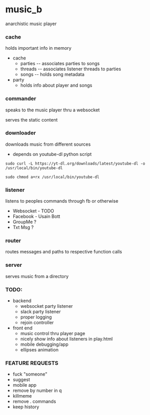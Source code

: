 # music_b

anarchistic music player

### cache
holds important info in memory

- cache
	- parties -- associates parties to songs
	- threads -- associates listener threads to parties
	- songs -- holds song metadata
- party
	- holds info about player and songs

### commander
speaks to the music player thru a websocket

serves the static content

### downloader
downloads music from different sources

- depends on youtube-dl python script
```
sudo curl -L https://yt-dl.org/downloads/latest/youtube-dl -o /usr/local/bin/youtube-dl
```
```
sudo chmod a+rx /usr/local/bin/youtube-dl
```

### listener
listens to peoples commands through fb or otherwise

- Websocket - TODO
- Facebook - Usain Bott
- GroupMe ?
- Txt Msg ?

### router
routes messages and paths to respective function calls

### server
serves music from a directory

### TODO:
- backend
	- websocket party listener
	- slack party listener
	- proper logging
	- rejoin controller
- front end
	- music control thru player page
	- nicely show info about listeners in play.html
	- mobile debugging/app
	- ellipses animation

### FEATURE REQUESTS
- fuck "someone"
- suggest
- mobile app
- remove by number in q
- killmeme
- remove . commands
- keep history
